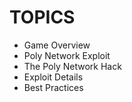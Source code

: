 # TOPICS

- Game Overview
- Poly Network Exploit
- The Poly Network Hack
- Exploit Details
- Best Practices